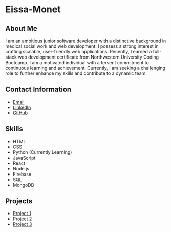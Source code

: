 # Eissa-Monet

## About Me

I am an ambitious junior software developer with a distinctive background in medical social work and web development. I possess a strong interest in crafting scalable, user-friendly web applications. Recently, I earned a full-stack web development certificate from Northwestern University Coding Bootcamp. I am a motivated individual with a fervent commitment to continuous learning and achievement. Currently, I am seeking a challenging role to further enhance my skills and contribute to a dynamic team.


## Contact Information

- [Email](eissamonet@gmail.com)
- [LinkedIn](https://www.linkedin.com/in/eissamonet/)
- [GitHub](https://github.com/eissamonet)


## Skills

- HTML
- CSS
- Python (Currently Learning)
- JavaScript
- React
- Node.js
- Firebase
- SQL
- MongoDB



## Projects

- [Project 1](https://vercel.com/eissa-monets-projects/weather-app)
- [Project 2](https://vercel.com/eissa-monets-projects/random-password-generator)
- [Project 3](https://github.com/jmcshan1/Meal-Kit-Store)
